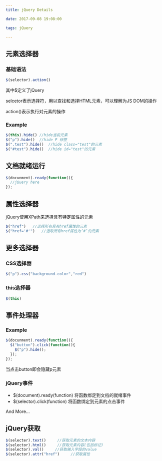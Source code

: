 ```yaml
---
title: jQuery Details

date: 2017-09-08 19:08:00

tags: jQuery

---
```




## 元素选择器

### 基础语法

```javascript
$(selector).action()
```

其中$定义了jQuery

selcetor表示选择符，用以查找和选择HTML元素，可以理解为JS DOM的操作

action()表示执行对元素的操作

### Example

```javascript
$(this).hide() //hide当前元素
$("p").hide()  //hide P 标签
$(".test").hide()  //hide class="test"的元素
$("#test").hide()  //hide id="test"的元素
```

## 文档就绪运行

```javascript
$(docunment).ready(function(){
  //jQuery here
});
```

## 属性选择器

jQuery使用XPath来选择具有特定属性的元素

```javascript
$("href")	//选择所有具有href属性的元素
$("href='#'")	//选取所有href属性为‘#’的元素

```

## 更多选择器

### CSS选择器

```javascript
$("p").css("background-color","red")
```

### this选择器

```javascript
$(this)
```

## 事件处理器

### Example

```javascript
$(docunment).ready(function(){
  $("button").click(function(){
    $("p").hide();
  });
});
```

当点击button即会隐藏p元素

### jQuery事件

- $(document).ready(function)     将函数绑定到文档的就绪事件
- $(selector).click(function)     将函数绑定到元素的点击事件

And More...

## jQuery获取

```javascript
$(selecter).text()     //获取元素的文本内容
$(selector).html()     //获取元素内容(包括标记)
$(selector).val()     //获取输入字段的value
$(selector).attr("href")     //获取属性
```





